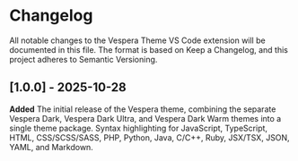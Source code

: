# Changelog

All notable changes to the Vespera Theme VS Code extension will be documented in this file.
The format is based on Keep a Changelog, and this project adheres to Semantic Versioning.
<br>

## [1.0.0] - 2025-10-28

**Added** 
The initial release of the Vespera theme, combining the separate Vespera Dark, Vespera Dark Ultra, and Vespera Dark Warm themes into a single theme package. Syntax highlighting for JavaScript, TypeScript, HTML, CSS/SCSS/SASS, PHP, Python, Java, C/C++, Ruby, JSX/TSX, JSON, YAML, and Markdown.

